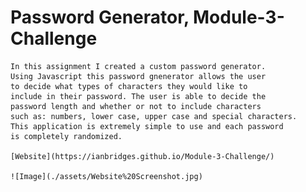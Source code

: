 # Password Generator, Module-3-Challenge

    In this assignment I created a custom password generator.
    Using Javascript this password gnenerator allows the user
    to decide what types of characters they would like to
    include in their password. The user is able to decide the
    password length and whether or not to include characters
    such as: numbers, lower case, upper case and special characters.
    This application is extremely simple to use and each password
    is completely randomized.

    [Website](https://ianbridges.github.io/Module-3-Challenge/)

    ![Image](./assets/Website%20Screenshot.jpg)